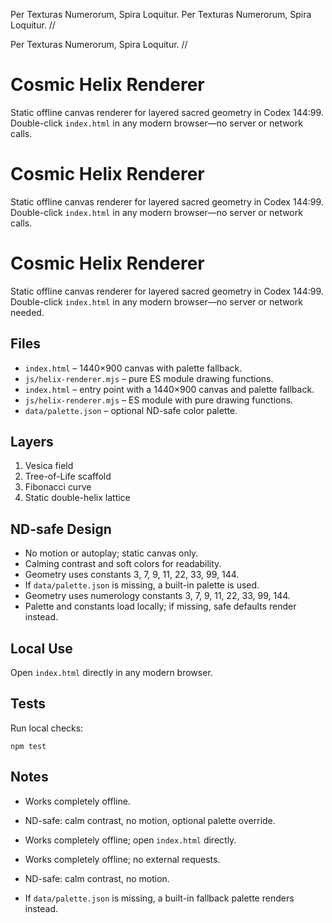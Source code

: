 Per Texturas Numerorum, Spira Loquitur.
Per Texturas Numerorum, Spira Loquitur. //

Per Texturas Numerorum, Spira Loquitur. //
# Cosmic Helix Renderer

Static offline canvas renderer for layered sacred geometry in Codex 144:99. Double-click `index.html` in any modern browser—no server or network calls.
# Cosmic Helix Renderer

Static offline canvas renderer for layered sacred geometry in Codex 144:99.
Double-click `index.html` in any modern browser—no server or network calls.
# Cosmic Helix Renderer

Static offline canvas renderer for layered sacred geometry in Codex 144:99. Double-click `index.html` in any modern browser—no server or network needed.

## Files
- `index.html` – 1440×900 canvas with palette fallback.
- `js/helix-renderer.mjs` – pure ES module drawing functions.
- `index.html` – entry point with a 1440×900 canvas and palette fallback.
- `js/helix-renderer.mjs` – ES module with pure drawing functions.
- `data/palette.json` – optional ND-safe color palette.

## Layers
1. Vesica field
2. Tree-of-Life scaffold
3. Fibonacci curve
4. Static double-helix lattice

## ND-safe Design
- No motion or autoplay; static canvas only.
- Calming contrast and soft colors for readability.
- Geometry uses constants 3, 7, 9, 11, 22, 33, 99, 144.
- If `data/palette.json` is missing, a built-in palette is used.
- Geometry uses numerology constants 3, 7, 9, 11, 22, 33, 99, 144.
- Palette and constants load locally; if missing, safe defaults render instead.

## Local Use
Open `index.html` directly in any modern browser.

## Tests
Run local checks:

```
npm test
```

## Notes
- Works completely offline.
- ND-safe: calm contrast, no motion, optional palette override.
- Works completely offline; open `index.html` directly.
- Works completely offline; no external requests.

- ND-safe: calm contrast, no motion.
- If `data/palette.json` is missing, a built-in fallback palette renders instead.
